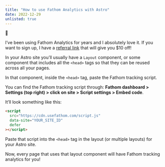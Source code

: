 ```yaml
---
title: "How to use Fathom Analytics with Astro"
date: 2022-12-29
unlisted: true
---
```


👋

I’ve been using Fathom Analytics for years and I absolutely love it. If you want to sign up, I have a [referral link](https://usefathom.com/ref/TUIPJE) that will give you $10 off!

In your Astro site you’ll usually have a `Layout` component, or some component that includes all the `<head>` tags so that they can be reused across all your pages.

In that component, inside the `<head>` tag, paste the Fathom tracking script.

You can find the Fathom tracking script through: **Fathom dashboard > Settings (top right) > click on site > Script settings > Embed code**.

It’ll look something like this:

```html
<script
  src="https://cdn.usefathom.com/script.js"
  data-site="YOUR_SITE_ID"
  defer
></script>
```

Paste that script into the `<head>` tag in the layout (or multiple layouts) for your Astro site.

Now, every page that uses that layout component will have Fathom tracking analytics for you!
